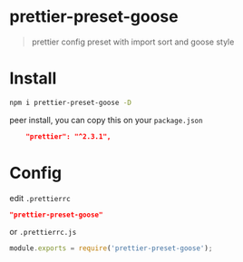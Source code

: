 # prettier-preset-goose

> prettier config preset with import sort and goose style

# Install

```bash
npm i prettier-preset-goose -D
```

peer install, you can copy this on your `package.json`

```json
    "prettier": "^2.3.1",
```

# Config

edit `.prettierrc`

```json
"prettier-preset-goose"
```

or `.prettierrc.js`

```javascript
module.exports = require('prettier-preset-goose');
```
